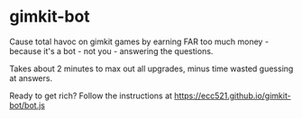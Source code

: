 # gimkit-bot

Cause total havoc on gimkit games by earning FAR too much money - because it's a bot - not you - answering the questions.

Takes about 2 minutes to max out all upgrades, minus time wasted guessing at answers.

Ready to get rich? Follow the instructions at https://ecc521.github.io/gimkit-bot/bot.js
